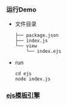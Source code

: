 ### 运行Demo
* 文件目录
    ```
    ├── package.json
    ├── index.js
    └── view
        └── index.ejs
    ```
* run
    ```
    cd ejs
    node index.js
    ```


### [ejs模板引擎](https://github.com/mde/ejs)